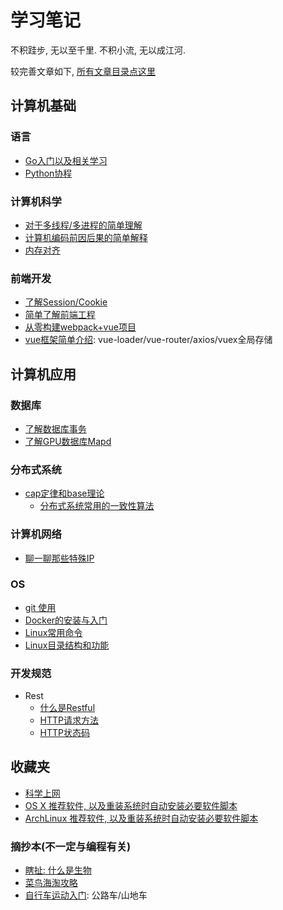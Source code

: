 # 学习笔记
不积跬步, 无以至千里. 不积小流, 无以成江河.

较完善文章如下, [所有文章目录点这里](/catalog.md)

## 计算机基础
### 语言
- [Go入门以及相关学习](/language/golang/)
- [Python协程](/language/python/coroutines.md)
### 计算机科学
- [对于多线程/多进程的简单理解](/skill/thread_process.md)
- [计算机编码前因后果的简单解释](/skill/encode/encode_0.md)
- [内存对齐](/skill/Memory-Alignment.md)
### 前端开发
- [了解Session/Cookie](/front_end/fe/Session-Cookie.md)
- [简单了解前端工程](/front_end/fe/dev&build&deploy.md)
- [从零构建webpack+vue项目](/front_end/fe/crete-project.md)
- [vue框架简单介绍](/front_end/vue/vue.md): vue-loader/vue-router/axios/vuex全局存储

## 计算机应用
### 数据库
- [了解数据库事务](/database/transaction.md)
- [了解GPU数据库Mapd](/database/mapd/Mapd.md)
### 分布式系统
- [cap定律和base理论](/distributed_system/cap_base.md)
    - [分布式系统常用的一致性算法](/distributed_system/consistency.md)
### 计算机网络
- [聊一聊那些特殊IP](/network/special_ip.md)
### OS
- [git 使用](/os/git/use.md)
- [Docker的安装与入门](/os/lxc/docker/how_to_use.md)
- [Linux常用命令](/os/linux/basic_cmd.md)
- [Linux目录结构和功能](/os/linux/dirstructure.md)
### 开发规范
- Rest
    - [什么是Restful](/standard/rest/restful.md)
    - [HTTP请求方法](/standard/rest/HTTP_request_methods.md)
    - [HTTP状态码](/standard/rest/HTTP_status_code.md)

## 收藏夹
- [科学上网](/collect/soft/shadowsocks.md)
- [OS X 推荐软件, 以及重装系统时自动安装必要软件脚本](/collect/soft/osx/init.md)
- [ArchLinux 推荐软件, 以及重装系统时自动安装必要软件脚本](https://github.com/everywan/arch_i3)
### 摘抄本(不一定与编程有关)
- [瞎扯: 什么是生物](/collect/litera/FUN/WhatsIt.md)
- [菜鸟海淘攻略](/collect/litera/RESEARCH/HowGoSea.md)
- [自行车运动入门](/collect/litera/RESEARCH/outdoor/cycle.md): 公路车/山地车
